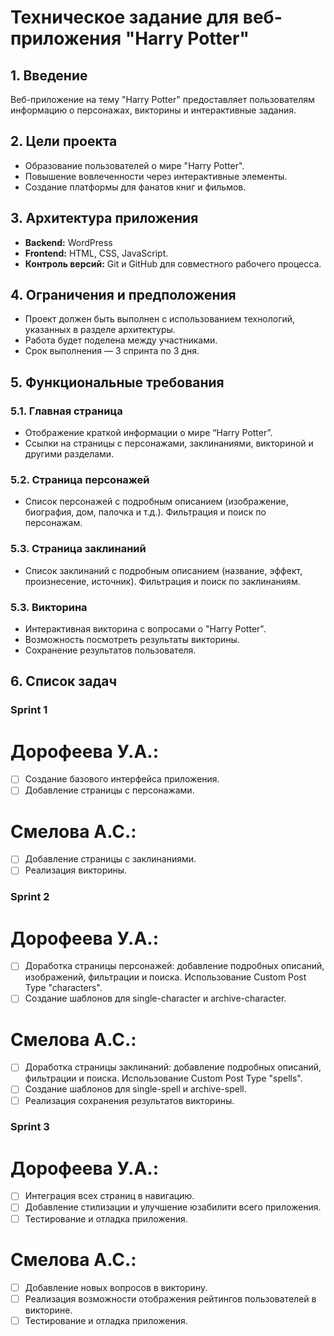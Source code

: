 # Техническое задание для веб-приложения "Harry Potter"

## 1. Введение
Веб-приложение на тему "Harry Potter" предоставляет пользователям информацию о персонажах, викторины и интерактивные задания.


## 2. Цели проекта
- Образование пользователей о мире "Harry Potter".
- Повышение вовлеченности через интерактивные элементы.
- Создание платформы для фанатов книг и фильмов.

## 3. Архитектура приложения
- **Backend:** WordPress
- **Frontend:** HTML, CSS, JavaScript.
- **Контроль версий:** Git и GitHub для совместного рабочего процесса.

## 4. Ограничения и предположения
- Проект должен быть выполнен с использованием технологий, указанных в разделе архитектуры.
- Работа будет поделена между участниками.
- Срок выполнения — 3 спринта по 3 дня.

## 5. Функциональные требования
### 5.1. Главная страница
- Отображение краткой информации о мире “Harry Potter”.
- Ссылки на страницы с персонажами, заклинаниями, викториной и другими разделами.

### 5.2. Страница персонажей
- Список персонажей с подробным описанием (изображение, биография, дом, палочка и т.д.). Фильтрация и поиск по персонажам.

### 5.3. Страница заклинаний
- Список заклинаний с подробным описанием (название, эффект, произнесение, источник). Фильтрация и поиск по заклинаниям.

### 5.3. Викторина
- Интерактивная викторина с вопросами о "Harry Potter".
- Возможность посмотреть результаты викторины.
- Сохранение результатов пользователя.

## 6. Список задач
### Sprint 1
# Дорофеева У.А.:
- [ ] Создание базового интерфейса приложения.
- [ ] Добавление страницы с персонажами.
# Смелова А.С.:
- [ ] Добавление страницы с заклинаниями.
- [ ] Реализация викторины.

### Sprint 2
# Дорофеева У.А.:
- [ ] Доработка страницы персонажей: добавление подробных описаний, изображений, фильтрации и поиска.  Использование Custom Post Type "characters".
- [ ] Создание шаблонов для single-character и archive-character.
# Смелова А.С.:
- [ ] Доработка страницы заклинаний: добавление подробных описаний, фильтрации и поиска. Использование Custom Post Type "spells".
- [ ] Создание шаблонов для single-spell и archive-spell.
- [ ] Реализация сохранения результатов викторины.

### Sprint 3
# Дорофеева У.А.:
- [ ] Интеграция всех страниц в навигацию.
- [ ] Добавление стилизации и улучшение юзабилити всего приложения.
- [ ] Тестирование и отладка приложения.
# Смелова А.С.:
- [ ] Добавление новых вопросов в викторину.
- [ ] Реализация возможности отображения рейтингов пользователей в викторине.
- [ ] Тестирование и отладка приложения.